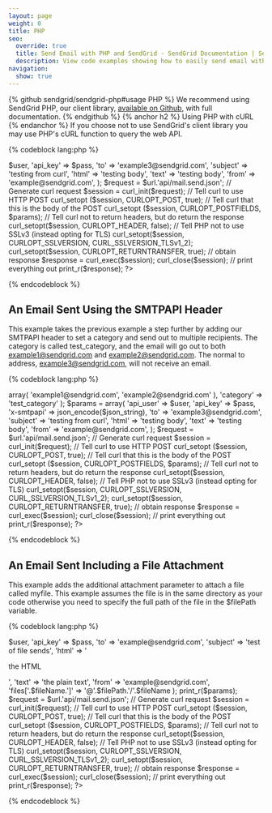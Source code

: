 ```yaml
---
layout: page
weight: 0
title: PHP
seo:
  override: true
  title: Send Email with PHP and SendGrid - SendGrid Documentation | SendGrid
  description: View code examples showing how to easily send email with PHP using cURL and SendGrid. Further explore SendGrid's email sending PHP library.
navigation:
  show: true
---
```

{% github sendgrid/sendgrid-php#usage PHP %} We recommend using SendGrid PHP, our client library, <a href="https://github.com/sendgrid/sendgrid-php">available on Github</a>, with full documentation. {% endgithub %} 
{% anchor h2 %}
Using PHP with cURL 
{% endanchor %}
If you choose not to use SendGrid's client library you may use PHP's cURL function to query the web API. 

{% codeblock lang:php %}
<?php

$url = 'https://api.sendgrid.com/';
$user = 'USERNAME';
$pass = 'PASSWORD'; 
 
$params = array(
    'api_user'  => $user,
    'api_key'   => $pass,
    'to'        => 'example3@sendgrid.com',
    'subject'   => 'testing from curl',
    'html'      => 'testing body',
    'text'      => 'testing body',
    'from'      => 'example@sendgrid.com',
  );
 
 
$request =  $url.'api/mail.send.json';
 
// Generate curl request
$session = curl_init($request);
// Tell curl to use HTTP POST
curl_setopt ($session, CURLOPT_POST, true);
// Tell curl that this is the body of the POST
curl_setopt ($session, CURLOPT_POSTFIELDS, $params);
// Tell curl not to return headers, but do return the response
curl_setopt($session, CURLOPT_HEADER, false);
// Tell PHP not to use SSLv3 (instead opting for TLS)
curl_setopt($session, CURLOPT_SSLVERSION, CURL_SSLVERSION_TLSv1_2);
curl_setopt($session, CURLOPT_RETURNTRANSFER, true);
 
// obtain response
$response = curl_exec($session);
curl_close($session);
 
// print everything out
print_r($response);

?>
{% endcodeblock %}

## An Email Sent Using the SMTPAPI Header

This example takes the previous example a step further by adding our SMTPAPI header to set a category and send out to multiple recipients. The category is called test_category, and the email will go out to both example1@sendgrid.com and example2@sendgrid.com. The normal to address, example3@sendgrid.com, will not receive an email.

{% codeblock lang:php %}
<?php

$url = 'https://api.sendgrid.com/';
$user = 'USERNAME';
$pass = 'PASSWORD';
 
$json_string = array(
 
  'to' => array(
    'example1@sendgrid.com', 'example2@sendgrid.com'
  ),
  'category' => 'test_category'
);
 
 
$params = array(
    'api_user'  => $user,
    'api_key'   => $pass,
    'x-smtpapi' => json_encode($json_string),
    'to'        => 'example3@sendgrid.com',
    'subject'   => 'testing from curl',
    'html'      => 'testing body',
    'text'      => 'testing body',
    'from'      => 'example@sendgrid.com',
  );
 
 
$request =  $url.'api/mail.send.json';
 
// Generate curl request
$session = curl_init($request);
// Tell curl to use HTTP POST
curl_setopt ($session, CURLOPT_POST, true);
// Tell curl that this is the body of the POST
curl_setopt ($session, CURLOPT_POSTFIELDS, $params);
// Tell curl not to return headers, but do return the response
curl_setopt($session, CURLOPT_HEADER, false);
// Tell PHP not to use SSLv3 (instead opting for TLS)
curl_setopt($session, CURLOPT_SSLVERSION, CURL_SSLVERSION_TLSv1_2);
curl_setopt($session, CURLOPT_RETURNTRANSFER, true);
 
// obtain response
$response = curl_exec($session);
curl_close($session);
 
// print everything out
print_r($response);

?>
{% endcodeblock %}

## An Email Sent Including a File Attachment

This example adds the additional attachment parameter to attach a file called myfile. This example assumes the file is in the same directory as your code otherwise you need to specify the full path of the file in the \$filePath variable.

{% codeblock lang:php %}
<?php

$url = 'https://api.sendgrid.com/';
$user = 'USERNAME';
$pass = 'PASSWORD';

$fileName = 'myfile';
$filePath = dirname(__FILE__);

$params = array(
    'api_user'  => $user,
    'api_key'   => $pass,
    'to'        => 'example@sendgrid.com',
    'subject'   => 'test of file sends',
    'html'      => '<p> the HTML </p>',
    'text'      => 'the plain text',
    'from'      => 'example@sendgrid.com',
    'files['.$fileName.']' => '@'.$filePath.'/'.$fileName
  );

print_r($params);

$request =  $url.'api/mail.send.json';

// Generate curl request
$session = curl_init($request);

// Tell curl to use HTTP POST
curl_setopt ($session, CURLOPT_POST, true);

// Tell curl that this is the body of the POST
curl_setopt ($session, CURLOPT_POSTFIELDS, $params);

// Tell curl not to return headers, but do return the response
curl_setopt($session, CURLOPT_HEADER, false);
// Tell PHP not to use SSLv3 (instead opting for TLS)
curl_setopt($session, CURLOPT_SSLVERSION, CURL_SSLVERSION_TLSv1_2);
curl_setopt($session, CURLOPT_RETURNTRANSFER, true);

// obtain response
$response = curl_exec($session);
curl_close($session);

// print everything out
print_r($response);

?>
{% endcodeblock %}
